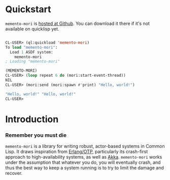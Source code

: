 # Quickstart

`memento-mori` is
[hosted at Github](http://github.com/zkat/memento-mori). You can
download it there if it's not available on quicklisp yet.

```lisp

CL-USER> (ql:quickload 'memento-mori)
To load "memento-mori":
  Load 1 ASDF system:
    memento-mori
; Loading "memento-mori"

(MEMENTO-MORI)
CL-USER> (loop repeat 6 do (mori:start-event-thread))
NIL
CL-USER> (mori:send (mori:spawn #'print) "Hello, world!")

"Hello, world!" "Hello, world!"
CL-USER>     

```

# Introduction

### Remember you must die

`memento-mori` is a library for writing robust, actor-based systems in
Common Lisp. It draws inspiration from [Erlang/OTP](http://www.erlang.org),
particularly its crash-first approach to high-availability systems, as well
as [Akka](http://akka.io). `memento-mori` works under the assumption that
whatever you do, you will eventually crash, and thus the best way to keep a
system running is to try to limit the damage and recover.
